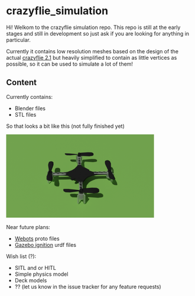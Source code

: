# crazyflie_simulation

Hi! Welkom to the crazyflie simulation repo. This repo is still at the early stages and still in development so just ask if you are looking for anything in particular.

Currently it contains low resolution meshes based on the design of the actual [crazyflie 2.1](https://www.bitcraze.io/products/crazyflie-2-1/) but heavily simplified to contain as little vertices as possible, so it can be used to simulate a lot of them!

## Content
Currently contains:
* Blender files
* STL files

So that looks a bit like this (not fully finished yet)


<img src="/meshes/blender_files/cf2_render.png" width="400" />

Near future plans:
* [Webots](https://www.cyberbotics.com/) proto files
* [Gazebo ignition](https://ignitionrobotics.org/) urdf files

Wish list (?):
* SITL and or HITL
* Simple physics model
* Deck models
* ?? (let us know in the issue tracker for any feature requests)

